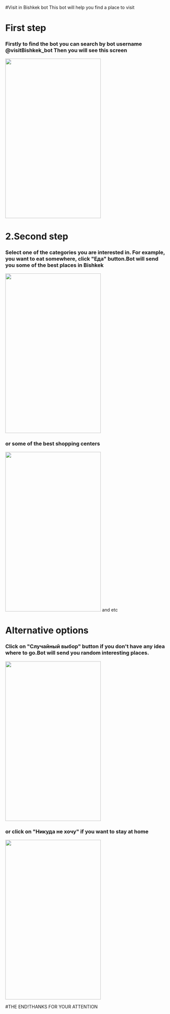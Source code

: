 #Visit in Bishkek bot
This bot will help you find a place to visit


<h1>First step</h1>
<h3>Firstly to find the bot you can search by bot username @visitBishkek_bot
Then you will see this screen</h3>


<img src="https://user-images.githubusercontent.com/72801356/98354507-fd0ba680-204a-11eb-9403-1b49cb00a2f9.PNG" width="300" height="500">

<h1>2.Second step</h1>
<h3>Select one of the categories you are interested in. For example, you want to eat somewhere, click "Еда" button.Bot will send you 
some of the best places in Bishkek</h3>

<img src="https://user-images.githubusercontent.com/72801356/98354651-39d79d80-204b-11eb-8737-55c8e1ba84fd.jpg" width="300" height="500">
<h3>or some of the best shopping centers</h3>
<img src="https://user-images.githubusercontent.com/72801356/98354648-393f0700-204b-11eb-9c00-6ef86c55f544.jpg" width="300" height="500">
and etc
<h1>Alternative options</h2>
<h3>Click on "Cлучайный выбор" button if you don't have any idea where to go.Bot will send you random interesting places.</h3>
<img src="https://user-images.githubusercontent.com/72801356/98354666-3e03bb00-204b-11eb-9fbc-a8ab9f59f3d6.PNG" width="300" height="500">
<h3>or click on "Никуда не хочу" if you want to stay at home</h3>
<img src="https://user-images.githubusercontent.com/72801356/98354660-3b08ca80-204b-11eb-950c-9c7e5666599c.jpg" width="300" height="500">
 
#THE END!THANKS FOR YOUR ATTENTION
